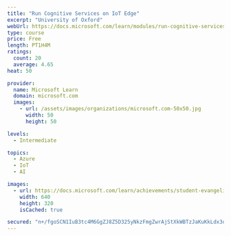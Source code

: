 ```yaml
---
title: "Run Cognitive Services on IoT Edge"
excerpt: "University of Oxford"
webUrl: https://docs.microsoft.com/learn/modules/run-cognitive-services-iot-edge/
type: course
price: Free
length: PT1H4M
ratings:
  count: 20
  average: 4.65
heat: 50

provider:
  name: Microsoft Learn
  domain: microsoft.com
  images:
    - url: /assets/images/organizations/microsoft.com-50x50.jpg
      width: 50
      height: 50

levels:
  - Intermediate

topics:
  - Azure
  - IoT
  - AI

images:
  - url: https://docs.microsoft.com/learn/achievements/student-evangelism/run-cognitive-services-on-iot-edge-social.png
    width: 640
    height: 320
    isCached: true

secured: "n+/fgoSCN1IuB3tc4M6GgZJ8Z5D325yNkzFmgZwrAjStXkWBTzJaKuKkLdx3oDQm2+71RvoujmM1XLn/g1UkzQbsDPS5eQ0bj0l4uIXa3Lt0ExgpQGfZoVY68t/nmvP0bBq81k36FHoVva0m65UewhN2nmt4Vuma5i7b+BBVMF+8qBQ2YZBO6dGb/yatl2E0G1oRm6wxjs71MAxGiXhDZRhm5/1cWtoCYVPCvufKkvZO8LoqdRJSVdak958RR1BnRXnicPvNyAwoKIEPlPBkbzF7M6Ss3O0WmLvTKBZvi4cmTsnlO2hz4AtGWX/bH7nBOu8BFGgRBAsmHBNAawIBZh6r2GyI67aBgRYYV79tCkkhrI6CtPSlOCm+d5vr2AeaWiMJ2dSkP0GhnUy1TEhPsDUd0YDq8m7fgJTUS7y2CdE=;tV8ynNWqdE63bVWG7Jx6Cg=="
---
```


